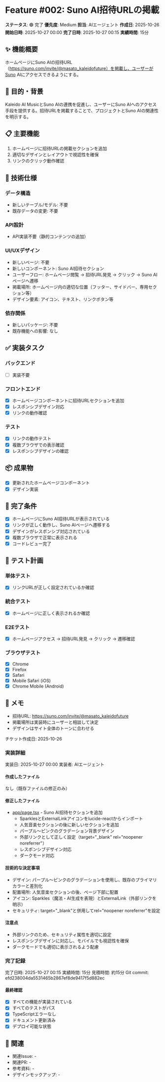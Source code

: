 # Feature #002: Suno AI招待URLの掲載

**ステータス**: 🟢 完了
**優先度**: Medium
**担当**: AIエージェント
**作成日**: 2025-10-26
**開始日時**: 2025-10-27 00:00
**完了日時**: 2025-10-27 00:15
**実績時間**: 15分

## ✨ 機能概要

ホームページにSuno AIの招待URL（https://suno.com/invite/@masato_kaleidofuture）を掲載し、ユーザーがSuno AIにアクセスできるようにする。

## 🎯 目的・背景

Kaleido AI MusicとSuno AIの連携を促進し、ユーザーにSuno AIへのアクセス手段を提供する。招待URLを掲載することで、プロジェクトとSuno AIの関連性を明示する。

## 📋 主要機能

1. ホームページに招待URLの掲載セクションを追加
2. 適切なデザインとレイアウトで視認性を確保
3. リンクのクリック動作確認

## 🔧 技術仕様

### データ構造
- 新しいテーブル/モデル: 不要
- 既存データの変更: 不要

### API設計
- API実装不要（静的コンテンツの追加）

### UI/UXデザイン
- 新しいページ: 不要
- 新しいコンポーネント: Suno AI招待セクション
- ユーザーフロー: ホームページ閲覧 → 招待URL発見 → クリック → Suno AIページへ遷移
- 掲載場所: ホームページ内の適切な位置（フッター、サイドバー、専用セクション等）
- デザイン要素: アイコン、テキスト、リンクボタン等

### 依存関係
- 新しいパッケージ: 不要
- 既存機能への影響: なし

## ✅ 実装タスク

### バックエンド
- [ ] 実装不要

### フロントエンド
- [x] ホームページコンポーネントに招待URLセクションを追加
- [x] レスポンシブデザイン対応
- [x] リンクの動作確認

### テスト
- [x] リンクの動作テスト
- [x] 複数ブラウザでの表示確認
- [x] レスポンシブデザインの確認

## 📦 成果物

- [x] 更新されたホームページコンポーネント
- [x] デザイン実装

## 🎯 完了条件

- [x] ホームページにSuno AI招待URLが表示されている
- [x] リンクが正しく動作し、Suno AIページへ遷移する
- [x] デザインがレスポンシブ対応されている
- [x] 複数ブラウザで正常に表示される
- [x] コードレビュー完了

## 🧪 テスト計画

### 単体テスト
- [x] リンクURLが正しく設定されているか確認

### 統合テスト
- [x] ホームページに正しく表示されるか確認

### E2Eテスト
- [x] ホームページアクセス → 招待URL発見 → クリック → 遷移確認

### ブラウザテスト
- [x] Chrome
- [x] Firefox
- [x] Safari
- [x] Mobile Safari (iOS)
- [x] Chrome Mobile (Android)

## 📝 メモ

- 招待URL: https://suno.com/invite/@masato_kaleidofuture
- 掲載場所は実装時にユーザーと相談して決定
- デザインはサイト全体のトーンに合わせる

チケット作成日: 2025-10-26

### 実装詳細
実装日: 2025-10-27 00:00
実装者: AIエージェント

#### 作成したファイル
なし（既存ファイルの修正のみ）

#### 修正したファイル
- [app/page.tsx](../../../app/page.tsx) - Suno AI招待セクションを追加
  - SparklesとExternalLinkアイコンをlucide-reactからインポート
  - 人気音楽セクションの後に新しいセクションを追加
  - パープル～ピンクのグラデーション背景デザイン
  - 外部リンクとして正しく設定（target="_blank" rel="noopener noreferrer"）
  - レスポンシブデザイン対応
  - ダークモード対応

#### 技術的な決定事項
- デザイン: パープル～ピンクのグラデーションを使用し、既存のプライマリカラーと差別化
- 配置場所: 人気音楽セクションの後、ページ下部に配置
- アイコン: Sparkles（魔法・AI生成を表現）とExternalLink（外部リンクを明示）
- セキュリティ: target="_blank"と併用してrel="noopener noreferrer"を設定

#### 注意点
- 外部リンクのため、セキュリティ属性を適切に設定
- レスポンシブデザインに対応し、モバイルでも視認性を確保
- ダークモードでも適切に表示されるよう配慮

### 完了記録
完了日時: 2025-10-27 00:15
実績時間: 15分
見積時間: 約15分
Git commit: efd238004da5531465b2867ef8de9417f5d882ec

#### 最終確認
- [x] すべての機能が実装されている
- [x] すべてのテストがパス
- [x] TypeScriptエラーなし
- [x] ドキュメント更新済み
- [x] デプロイ可能な状態

## 🔗 関連

- 関連Issue: -
- 関連PR: -
- 参考資料: -
- デザインモックアップ: -
